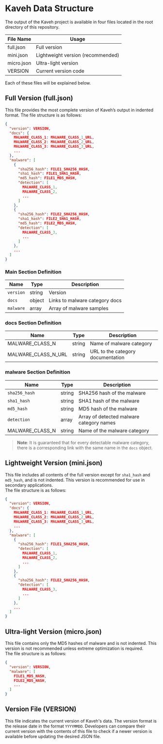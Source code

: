 # Kaveh Data Structure
The output of the Kaveh project is available in four files located in the root directory of this repository.

|File Name|Usage|
|--|--|
|full.json|Full version|
|mini.json|Lightweight version (recommended)|
|micro.json|Ultra-light version|
|VERSION|Current version code|

Each of these files will be explained below.

## Full Version (full.json)
This file provides the most complete version of Kaveh’s output in indented format. The file structure is as follows:
```json
{
  "version": VERSION,
  "docs": {
    MALWARE_CLASS_1: MALWARE_CLASS_1_URL,
    MALWARE_CLASS_2: MALWARE_CLASS_2_URL,
    MALWARE_CLASS_3: MALWARE_CLASS_3_URL,
    ...
  },
  "malware": [
    {
      "sha256_hash": FILE1_SHA256_HASH,
      "sha1_hash": FILE1_SHA1_HASH,
      "md5_hash": FILE1_MD5_HASH,
      "detection": [
        MALWARE_CLASS_1,
        MALWARE_CLASS_2,
        ...
      ]
    },
    {
      "sha256_hash": FILE2_SHA256_HASH,
      "sha1_hash": FILE2_SHA1_HASH,
      "md5_hash": FILE2_MD5_HASH,
      "detection": [
        MALWARE_CLASS_3,
        ...
      ]
    },
    ...
  ]
}
```

### Main Section Definition

|Name|Type|Description|
|--|--|--|
|`version`|string|Version|
|`docs`|object|Links to malware category docs|
|`malware`|array|Array of malware samples|

### docs Section Definition
|Name|Type|Description|
|--|--|--|
|MALWARE_CLASS_N|string|Name of malware category|
|MALWARE_CLASS_N_URL|string|URL to the category documentation|

### malware Section Definition
|Name|Type|Description|
|--|--|--|
|`sha256_hash`|string|SHA256 hash of the malware|
|`sha1_hash`|string|SHA1 hash of the malware|
|`md5_hash`|string|MD5 hash of the malware|
|`detection`|array|Array of detected malware category names|
|MALWARE_CLASS_N|string|Name of the malware category|

> **Note**:
It is guaranteed that for every detectable malware category, there is a corresponding link with the same name in the `docs` object.

## Lightweight Version (mini.json)
This file includes all contents of the full version except for `sha1_hash` and `md5_hash`, and is not indented. This version is recommended for use in secondary applications.  
The file structure is as follows:
```json
{
  "version": VERSION,
  "docs": {
    MALWARE_CLASS_1: MALWARE_CLASS_1_URL,
    MALWARE_CLASS_2: MALWARE_CLASS_2_URL,
    MALWARE_CLASS_3: MALWARE_CLASS_3_URL,
    ...
  },
  "malware": [
    {
      "sha256_hash": FILE1_SHA256_HASH,
      "detection": [
        MALWARE_CLASS_1,
        MALWARE_CLASS_2,
        ...
      ]
    },
    {
      "sha256_hash": FILE2_SHA256_HASH,
      "detection": [
        MALWARE_CLASS_3,
        ...
      ]
    },
    ...
  ]
}
```
## Ultra-light Version (micro.json)

This file contains only the MD5 hashes of malware and is not indented. This version is not recommended unless extreme optimization is required.  
The file structure is as follows:
```json
{
  "version": VERSION,
  "malware": [
    FILE1_MD5_HASH,
    FILE2_MD5_HASH,
    ...
  ]
}
```

## Version File (VERSION)
This file indicates the current version of Kaveh's data. The version format is the release date in the format `YYYYMMDD`. Developers can compare their current version with the contents of this file to check if a newer version is available before updating the desired JSON file.